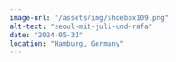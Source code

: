 ```yaml
---
image-url: "/assets/img/shoebox109.png"
alt-text: "seoul-mit-juli-und-rafa"
date: "2024-05-31"
location: "Hamburg, Germany"
---
```



